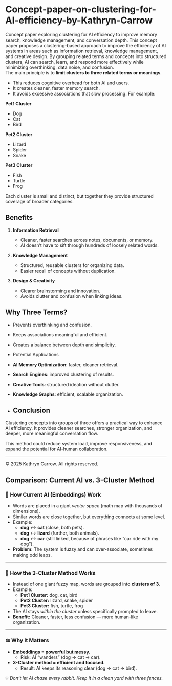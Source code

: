# Concept-paper-on-clustering-for-AI-efficiency-by-Kathryn-Carrow
Concept paper exploring clustering for AI efficiency to improve memory search, knowledge management, and conversation depth.
This concept paper proposes a clustering-based approach to improve the efficiency of AI systems in areas such as information retrieval, knowledge management, and creative design. By grouping related terms and concepts into structured clusters, AI can search, learn, and respond more effectively while minimizing overthinking, data noise, and confusion.  
The main principle is to **limit clusters to three related terms or meanings**.  
- This reduces cognitive overhead for both AI and users.  
- It creates cleaner, faster memory search.  
- It avoids excessive associations that slow processing.
For example:  

**Pet1 Cluster**  
- Dog  
- Cat  
- Bird  

**Pet2 Cluster**  
- Lizard  
- Spider  
- Snake  

**Pet3 Cluster**  
- Fish  
- Turtle  
- Frog  

Each cluster is small and distinct, but together they provide structured coverage of broader categories.  

## Benefits  
1. **Information Retrieval**  
   - Cleaner, faster searches across notes, documents, or memory.  
   - AI doesn’t have to sift through hundreds of loosely related words.  

2. **Knowledge Management**  
   - Structured, reusable clusters for organizing data.  
   - Easier recall of concepts without duplication.  

3. **Design & Creativity**  
   - Clearer brainstorming and innovation.  
   - Avoids clutter and confusion when linking ideas.  

## Why Three Terms?  
- Prevents overthinking and confusion.  
- Keeps associations meaningful and efficient.  
- Creates a balance between depth and simplicity.

- Potential Applications  
- **AI Memory Optimization**: faster, cleaner retrieval.  
- **Search Engines**: improved clustering of results.  
- **Creative Tools**: structured ideation without clutter.  
- **Knowledge Graphs**: efficient, scalable organization.

- ## Conclusion  
Clustering concepts into groups of three offers a practical way to enhance AI efficiency. It provides cleaner searches, stronger organization, and deeper, more meaningful conversation flow.  

This method could reduce system load, improve responsiveness, and expand the potential for AI-human collaboration.  

---

© 2025 Kathryn Carrow. All rights reserved.  

## Comparison: Current AI vs. 3-Cluster Method  

### 🔹 How Current AI (Embeddings) Work
- Words are placed in a giant *vector space* (math map with thousands of dimensions).  
- Similar words are close together, but everything connects at some level.  
- Example:  
  - **dog** ↔ **cat** (close, both pets).  
  - **dog** ↔ **lizard** (further, both animals).  
  - **dog** ↔ **car** (still linked, because of phrases like “car ride with my dog”).  
- **Problem:** The system is fuzzy and can over-associate, sometimes making odd leaps.  

---

### 🔹 How the 3-Cluster Method Works
- Instead of one giant fuzzy map, words are grouped into **clusters of 3**.  
- Example:  
  - **Pet1 Cluster:** dog, cat, bird  
  - **Pet2 Cluster:** lizard, snake, spider  
  - **Pet3 Cluster:** fish, turtle, frog  
- The AI stays *within the cluster* unless specifically prompted to leave.  
- **Benefit:** Cleaner, faster, less confusion — more human-like organization.  

---

### ⚖️ Why It Matters
- **Embeddings = powerful but messy.**  
  - Risk: AI “wanders” (dog → cat → car).  
- **3-Cluster method = efficient and focused.**  
  - Result: AI keeps its reasoning clear (dog → cat → bird).  

💡 *Don’t let AI chase every rabbit. Keep it in a clean yard with three fences.*  
